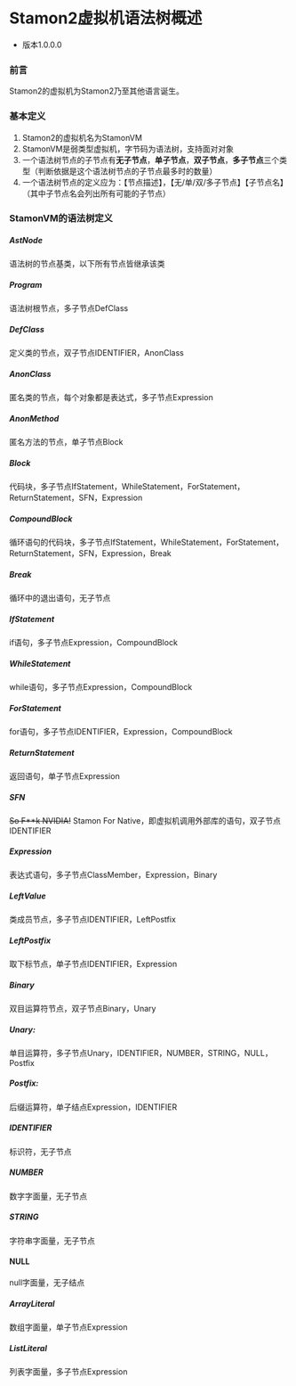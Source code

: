 <!--
 * @Name: 
 * @Copyright: 
 * @Author: 
 * @Date: 12/08/23 23:24
 * @Description: 
-->
# Stamon2虚拟机语法树概述

* 版本1.0.0.0

### 前言
Stamon2的虚拟机为Stamon2乃至其他语言诞生。

### 基本定义
1. Stamon2的虚拟机名为StamonVM
2. StamonVM是弱类型虚拟机，字节码为语法树，支持面对对象
3. 一个语法树节点的子节点有**无子节点**，**单子节点**，**双子节点**，**多子节点**三个类型（判断依据是这个语法树节点的子节点最多时的数量）
4. 一个语法树节点的定义应为：【节点描述】，【无/单/双/多子节点】【子节点名】（其中子节点名会列出所有可能的子节点）

### StamonVM的语法树定义

#####  AstNode
语法树的节点基类，以下所有节点皆继承该类

#####  Program
语法树根节点，多子节点DefClass

#####  DefClass
定义类的节点，双子节点IDENTIFIER，AnonClass

#####  AnonClass
匿名类的节点，每个对象都是表达式，多子节点Expression

#####  AnonMethod
匿名方法的节点，单子节点Block

#####  Block
代码块，多子节点IfStatement，WhileStatement，ForStatement，ReturnStatement，SFN，Expression

#####  CompoundBlock
循环语句的代码块，多子节点IfStatement，WhileStatement，ForStatement，ReturnStatement，SFN，Expression，Break

#####  Break
循环中的退出语句，无子节点

#####  IfStatement
if语句，多子节点Expression，CompoundBlock

#####  WhileStatement
while语句，多子节点Expression，CompoundBlock

#####  ForStatement
for语句，多子节点IDENTIFIER，Expression，CompoundBlock

#####  ReturnStatement
返回语句，单子节点Expression

#####  SFN
~~So F**k NVIDIA!~~ Stamon For Native，即虚拟机调用外部库的语句，双子节点IDENTIFIER

#####  Expression
表达式语句，多子节点ClassMember，Expression，Binary

#####  LeftValue
类成员节点，多子节点IDENTIFIER，LeftPostfix

#####  LeftPostfix
取下标节点，单子节点IDENTIFIER，Expression

#####  Binary
双目运算符节点，双子节点Binary，Unary

#####  Unary:
单目运算符，多子节点Unary，IDENTIFIER，NUMBER，STRING，NULL，Postfix

#####  Postfix:
后缀运算符，单子结点Expression，IDENTIFIER

#####  IDENTIFIER
标识符，无子节点

#####  NUMBER
数字字面量，无子节点

#####  STRING
字符串字面量，无子节点

####   NULL
null字面量，无子结点

#####  ArrayLiteral
数组字面量，单子节点Expression

#####  ListLiteral
列表字面量，多子节点Expression